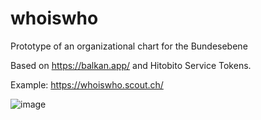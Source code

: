 # whoiswho
Prototype of an organizational chart for the Bundesebene

Based on https://balkan.app/ and Hitobito Service Tokens.

Example: https://whoiswho.scout.ch/

![image](https://user-images.githubusercontent.com/1799621/140933088-3ef358c5-35dc-4d13-b85d-6dcb51a4b0ff.png)
